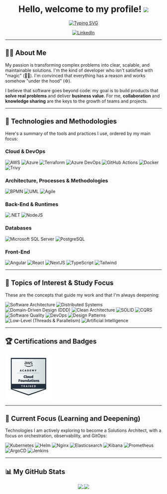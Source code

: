 <h1 align="center">
  Hello, welcome to my profile! 
  <img src="https://media.giphy.com/media/hvRJCLFzcasrR4ia7z/giphy.gif" width="30px"/>
</h1>

<p align="center">
  <a href="https://www.linkedin.com/in/gabriel-davi-lopes-jacobini-57168a272">
    <img src="https://readme-typing-svg.herokuapp.com?font=Inter&size=22&color=50C878&center=true&vCenter=true&width=500&lines=Software+Engineer+🇧🇷;Future+Solutions+Architect+🚀" alt="Typing SVG" />
  </a>
</p>

<p align="center">
  <a href="https://www.linkedin.com/in/gabriel-davi-lopes-jacobini-57168a272">
    <img alt="LinkedIn" src="https://img.shields.io/badge/LinkedIn-0A66C2?style=for-the-badge&logo=linkedin&logoColor=white">
  </a>
  </p>

---

## 👨‍💻 About Me

My passion is transforming complex problems into clear, scalable, and maintainable solutions. I'm the kind of developer who isn't satisfied with "magic" (🧙‍♂️). I'm convinced that everything has a reason and works somehow "under the hood" (⚙️).

I believe that software goes beyond code: my goal is to build products that **solve real problems** and deliver **business value**. For me, **collaboration** and **knowledge sharing** are the keys to the growth of teams and projects.

---

## 🚀 Technologies and Methodologies

Here's a summary of the tools and practices I use, ordered by my main focus:


### Cloud & DevOps
<p>
  <img alt="AWS" src="https://img.shields.io/badge/AWS-232F3E?style=for-the-badge&logo=amazon-aws&logoColor=white">
  <img alt="Azure" src="https://img.shields.io/badge/Azure-0078D4?style=for-the-badge&logo=microsoftazure&logoColor=white">
  <img alt="Terraform" src="https://img.shields.io/badge/Terraform-7B42BC?style=for-the-badge&logo=terraform&logoColor=white">
  <img alt="Azure DevOps" src="https://img.shields.io/badge/Azure_Pipelines-0078D7?style=for-the-badge&logo=azure-devops&logoColor=white">
  <img alt="GitHub Actions" src="https://img.shields.io/badge/GitHub_Actions-2088FF?style=for-the-badge&logo=github-actions&logoColor=white">
  <img alt="Docker" src="https://img.shields.io/badge/Docker-2496ED?style=for-the-badge&logo=docker&logoColor=white">
  <img alt="Trivy" src="https://img.shields.io/badge/Trivy-32AB9F?style=for-the-badge&logo=trivy&logoColor=white">
</p>

### Architecture, Processes & Methodologies
<p>
  <img alt="BPMN" src="https://img.shields.io/badge/BPMN-FB8000?style=for-the-badge&logo=camunda&logoColor=white">
  <img alt="UML" src="https://img.shields.io/badge/UML-lightgrey?style=for-the-badge&logo=diagrams.net&logoColor=black">
  <img alt="Agile" src="https://img.shields.io/badge/Agile-Scrum_&_Kanban-4285F4?style=for-the-badge&logo=jira&logoColor=white">
</p>

### Back-End & Runtimes
<p>
  <img alt=".NET" src="https://img.shields.io/badge/.NET-512BD4?style=for-the-badge&logo=dotnet&logoColor=white">
  <img alt="NodeJS" src="https://img.shields.io/badge/Node.js-339933?style=for-the-badge&logo=node.js&logoColor=white">
</p>

### Databases
<p>
  <img alt="Microsoft SQL Server" src="https://img.shields.io/badge/Microsoft_SQL_Server-CC2927?style=for-the-badge&logo=microsoft-sql-server&logoColor=white">
  <img alt="PostgreSQL" src="https://img.shields.io/badge/PostgreSQL-4169E1?style=for-the-badge&logo=postgresql&logoColor=white">
</p>

### Front-End
<p>
  <img alt="Angular" src="https://img.shields.io/badge/Angular-DD0031?style=for-the-badge&logo=angular&logoColor=white">
  <img alt="React" src="https://img.shields.io/badge/React-61DAFB?style=for-the-badge&logo=react&logoColor=black">
  <img alt="NextJS" src="https://img.shields.io/badge/Next.js-000000?style=for-the-badge&logo=next.js&logoColor=white">
  <img alt="TypeScript" src="https://img.shields.io/badge/TypeScript-3178C6?style=for-the-badge&logo=typescript&logoColor=white">
  <img alt="Tailwind" src="https://img.shields.io/badge/Tailwind_CSS-06B6D4?style=for-the-badge&logo=tailwindcss&logoColor=white">
</p>

---

## 🧠 Topics of Interest & Study Focus

These are the concepts that guide my work and that I'm always deepening:

<p>
  <img alt="Software Architecture" src="https://img.shields.io/badge/Software_Architecture-000000?style=for-the-badge&logo=architecturaldigest&logoColor=white">
  <img alt="Distributed Systems" src="https://img.shields.io/badge/Distributed_Systems-0078D4?style=for-the-badge&logo=apachekafka&logoColor=white">
  <img alt="Domain-Driven Design (DDD)" src="https://img.shields.io/badge/DDD-91218A?style=for-the-badge">
  <img alt="Clean Architecture" src="https://img.shields.io/badge/Clean_Architecture-FFFFFF?style=for-the-badge">
  <img alt="SOLID" src="https://img.shields.io/badge/SOLID-000000?style=for-the-badge">
  <img alt="CQRS" src="https://img.shields.io/badge/CQRS-232F3E?style=for-the-badge">

  <img alt="Software Quality" src="https://img.shields.io/badge/Software_Quality-4CAF50?style=for-the-badge&logo=sonarqube&logoColor=white">
  <img alt="DevOps" src="https://img.shields.io/badge/DevOps-0078D4?style=for-the-badge&logo=azuredevops&logoColor=white">
  <img alt="Design Patterns" src="https://img.shields.io/badge/Design_Patterns-A04?style=for-the-badge">

  <img alt="Low-Level (Threads & Parallelism)" src="https://img.shields.io/badge/Low_Level_(Threads_&_Parallelism)-E01823?style=for-the-badge&logo=openmp&logoColor=white">
  <img alt="Artificial Intelligence" src="https://img.shields.io/badge/Artificial_Intelligence-4285F4?style=for-the-badge&logo=google-ai&logoColor=white">
</p>

---

## 🏆 Certifications and Badges

<p align="left">
  <a href="https://www.credly.com/earner/earned/badge/b5630367-9181-4f1c-94e6-39f00d7ca925">
    <img src="./aws-academy-graduate-cloud-foundations-training-bad.png" alt="AWS ACADEMY CLOUD FOUNDATIONS CERTIFICATE" width="150">
  </a>
</p>

---

## 🌱 Current Focus (Learning and Deepening)

Technologies I am actively exploring to become a Solutions Architect, with a focus on orchestration, observability, and GitOps:

<p>
  <img alt="Kubernetes" src="https://img.shields.io/badge/Kubernetes-326CE5?style=for-the-badge&logo=kubernetes&logoColor=white">
  <img alt="Helm" src="https://img.shields.io/badge/Helm-0F1689?style=for-the-badge&logo=helm&logoColor=white">
  <img alt="Nginx" src="https://img.shields.io/badge/Nginx-009639?style=for-the-badge&logo=nginx&logoColor=white">
  
  <img alt="Elasticsearch" src="https://img.shields.io/badge/Elasticsearch-005571?style=for-the-badge&logo=elasticsearch&logoColor=white">
  <img alt="Kibana" src="https://img.shields.io/badge/Kibana-005571?style=for-the-badge&logo=kibana&logoColor=white">
  <img alt="Prometheus" src="https://img.shields.io/badge/Prometheus-E6522C?style=for-the-badge&logo=prometheus&logoColor=white">
  
  <img alt="ArgoCD" src="https://img.shields.io/badge/ArgoCD-EF7B4D?style=for-the-badge&logo=argo&logoColor=white">
  <img alt="Jenkins" src="https://img.shields.io/badge/Jenkins-D24939?style=for-the-badge&logo=jenkins&logoColor=white">
</p>

---

## 📊 My GitHub Stats

<p align="center">
  <a href="https://github.com/GDavij">
    <img align="center" src="https://github-readme-stats.vercel.app/api?username=GDavij&show_icons=true&theme=transparent&count_private=true&include_all_commits=true" />
  </a>
  <a href="https://github.com/GDavij">
    <img align="center" src="https://github-readme-stats.vercel.app/api/top-langs/?username=GDavij&layout=compact&theme=transparent" />
  </a>
</p>